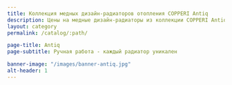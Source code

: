 ```yaml
---
title: Коллекция медных дизайн-радиаторов отопления COPPERI Antiq
description: Цены на медные дизайн-радиаторы из коллекции COPPERI Antiq
layout: category
permalink: /catalog/:path/

page-title: Antiq
page-subtitle: Ручная работа - каждый радиатор уникален

banner-image: "/images/banner-antiq.jpg"
alt-header: 1
---
```


